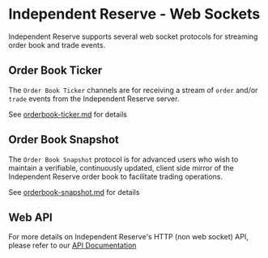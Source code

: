 # Independent Reserve - Web Sockets

Independent Reserve supports several web socket protocols for streaming order book and trade events.

## Order Book Ticker

The `Order Book Ticker` channels are for receiving a stream of `order` and/or `trade` events from the Independent Reserve server.

See [orderbook-ticker.md](orderbook-snapshot.md) for details

## Order Book Snapshot

The `Order Book Snapshot` protocol is for advanced users who wish to maintain a verifiable, continuously updated, client side mirror of the Independent Reserve order book to facilitate trading operations.

See [orderbook-snapshot.md](orderbook-snapshot.md) for details

## Web API

For more details on Independent Reserve's HTTP (non web socket) API, please refer to our [API Documentation](https://www.independentreserve.com/api)
